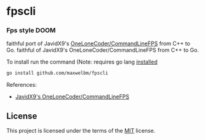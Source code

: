 # fpscli 

### Fps style DOOM

faithful port of JavidX9's [OneLoneCoder/CommandLineFPS](https://github.com/OneLoneCoder/CommandLineFPS) from C++ to Go.
faithful of JavidX9's OneLoneCoder/CommandLineFPS from C++ to Go.

To install run the command (Note: requires go lang [installed](https://go.dev/doc/install)
```sh
go install github.com/maxwelbm/fpscli
```

References: 
- [JavidX9's OneLoneCoder/CommandLineFPS](https://github.com/OneLoneCoder/CommandLineFPS)

## License

This project is licensed under the terms of the [MIT](LICENSE) license.

